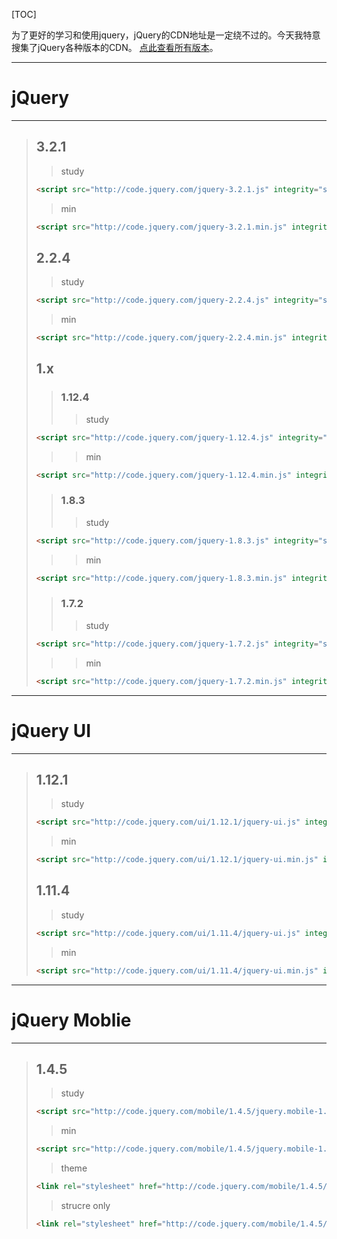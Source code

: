 [TOC]


为了更好的学习和使用jquery，jQuery的CDN地址是一定绕不过的。今天我特意搜集了jQuery各种版本的CDN。 [点此查看所有版本](http://code.jquery.com/jquery/)。

---
# jQuery
---
>## 3.2.1
>> study
>```html
><script src="http://code.jquery.com/jquery-3.2.1.js" integrity="sha256-DZAnKJ/6XZ9si04Hgrsxu/8s717jcIzLy3oi35EouyE=" crossorigin="anonymous"></script>
>```
>> min
>```html
><script src="http://code.jquery.com/jquery-3.2.1.min.js" integrity="sha256-hwg4gsxgFZhOsEEamdOYGBf13FyQuiTwlAQgxVSNgt4=" crossorigin="anonymous"></script>
>```
>## 2.2.4
>> study
>```html
><script src="http://code.jquery.com/jquery-2.2.4.js" integrity="sha256-iT6Q9iMJYuQiMWNd9lDyBUStIq/8PuOW33aOqmvFpqI=" crossorigin="anonymous"></script>
>```
>> min
>```html
><script src="http://code.jquery.com/jquery-2.2.4.min.js" integrity="sha256-BbhdlvQf/xTY9gja0Dq3HiwQF8LaCRTXxZKRutelT44=" crossorigin="anonymous"></script>
>```
>## 1.x
>>### 1.12.4
>>> study
>```html
><script src="http://code.jquery.com/jquery-1.12.4.js" integrity="sha256-Qw82+bXyGq6MydymqBxNPYTaUXXq7c8v3CwiYwLLNXU=" crossorigin="anonymous"></script>
>```
>>> min
>```html
><script src="http://code.jquery.com/jquery-1.12.4.min.js" integrity="sha256-ZosEbRLbNQzLpnKIkEdrPv7lOy9C27hHQ+Xp8a4MxAQ=" crossorigin="anonymous"></script>
>```
>>### 1.8.3
>>> study
>```html
><script src="http://code.jquery.com/jquery-1.8.3.js" integrity="sha256-dW19+sSjW7V1Q/Z3KD1saC6NcE5TUIhLJzJbrdKzxKc=" crossorigin="anonymous"></script>
>```
>>> min
>```html
><script src="http://code.jquery.com/jquery-1.8.3.min.js" integrity="sha256-YcbK69I5IXQftf/mYD8WY0/KmEDCv1asggHpJk1trM8=" crossorigin="anonymous"></script>
>```
>>### 1.7.2
>>> study
>```html
><script src="http://code.jquery.com/jquery-1.7.2.js" integrity="sha256-FxfqH96M63WENBok78hchTCDxmChGFlo+/lFIPcZPeI=" crossorigin="anonymous"></script>
>```
>>> min
>```html
><script src="http://code.jquery.com/jquery-1.7.2.min.js" integrity="sha256-R7aNzoy2gFrVs+pNJ6+SokH04ppcEqJ0yFLkNGoFALQ=" crossorigin="anonymous"></script>
>```

---
# jQuery UI
---
>## 1.12.1
>> study
>```html
><script src="http://code.jquery.com/ui/1.12.1/jquery-ui.js" integrity="sha256-T0Vest3yCU7pafRw9r+settMBX6JkKN06dqBnpQ8d30=" crossorigin="anonymous"></script>
>```
>> min
>```html
><script src="http://code.jquery.com/ui/1.12.1/jquery-ui.min.js" integrity="sha256-VazP97ZCwtekAsvgPBSUwPFKdrwD3unUfSGVYrahUqU=" crossorigin="anonymous"></script>
>```
>## 1.11.4
>> study
>```html
><script src="http://code.jquery.com/ui/1.11.4/jquery-ui.js" integrity="sha256-DI6NdAhhFRnO2k51mumYeDShet3I8AKCQf/tf7ARNhI=" crossorigin="anonymous"></script>
>```
>> min
>```html
><script src="http://code.jquery.com/ui/1.11.4/jquery-ui.min.js" integrity="sha256-xNjb53/rY+WmG+4L6tTl9m6PpqknWZvRt0rO1SRnJzw=" crossorigin="anonymous"></script>
>```

---
# jQuery Moblie
---
>## 1.4.5
>> study
>```html
><script src="http://code.jquery.com/mobile/1.4.5/jquery.mobile-1.4.5.js" ></script>
>```
>> min
>```html
><script src="http://code.jquery.com/mobile/1.4.5/jquery.mobile-1.4.5.min.js"></script>
>```
>> theme
>```html
><link rel="stylesheet" href="http://code.jquery.com/mobile/1.4.5/jquery.mobile-1.4.5.min.css" />
>```
>> strucre only
>```html
><link rel="stylesheet" href="http://code.jquery.com/mobile/1.4.5/jquery.mobile.structure-1.4.5.min.css" />
>```

